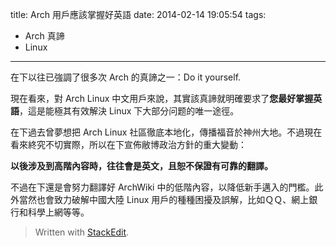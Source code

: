 title: Arch 用戶應該掌握好英語
date: 2014-02-14 19:05:54
tags:
- Arch 真諦
- Linux
---
在下以往已強調了很多次 Arch 的真諦之一：Do it yourself.

現在看來，對 Arch Linux 中文用戶來說，其實該真諦就明確要求了**您最好掌握英語**，這是能極其有效解決 Linux 下大部分问题的唯一途徑。

在下過去曾夢想把 Arch Linux 社區徹底本地化，傳播福音於神州大地。不過現在看來終究不切實際，所以在下宣佈敝博政治方針的重大變動：

**以後涉及到高階內容時，往往會是英文，且恕不保證有可靠的翻譯。**

不過在下還是會努力翻譯好 ArchWiki 中的低階內容，以降低新手邁入的門檻。此外當然也會致力破解中國大陸 Linux 用戶的種種困擾及誤解，比如ＱＱ、網上銀行和科學上網等等。

> Written with [StackEdit](https://stackedit.io/).
